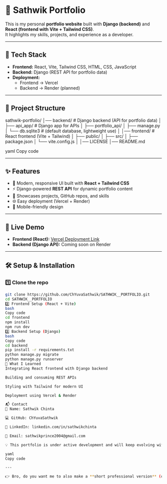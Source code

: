 # 🌟 Sathwik Portfolio

This is my personal **portfolio website** built with **Django (backend)** and **React (frontend with Vite + Tailwind CSS)**.  
It highlights my skills, projects, and experience as a developer.

---

## 🚀 Tech Stack
- **Frontend:** React, Vite, Tailwind CSS, HTML, CSS, JavaScript  
- **Backend:** Django (REST API for portfolio data)  
- **Deployment:**  
  - Frontend → Vercel  
  - Backend → Render (planned)  

---

## 📂 Project Structure
sathwik-portfolio/
│── backend/ # Django backend (API for portfolio data)
│ ├── api_app/ # Django app for APIs
│ ├── portfolio_api/
│ ├── manage.py
│ └── db.sqlite3 # (default database, lightweight use)
│
│── frontend/ # React frontend (Vite + Tailwind)
│ ├── public/
│ ├── src/
│ ├── package.json
│ └── vite.config.js
│
│── LICENSE
│── README.md

yaml
Copy code

---

## ✨ Features
- 🎨 Modern, responsive UI built with **React + Tailwind CSS**  
- ⚡ Django-powered **REST API** for dynamic portfolio content  
- 📂 Showcases projects, GitHub repos, and skills  
- 🌐 Easy deployment (Vercel + Render)  
- 📱 Mobile-friendly design  

---

## 🔗 Live Demo
- **Frontend (React):** [Vercel Deployment Link](#)  
- **Backend (Django API):** Coming soon on Render  

---

## 🛠️ Setup & Installation

### 1️⃣ Clone the repo
```bash
git clone https://github.com/ChYuvaSathwik/SATHWIK__PORTFOLIO.git
cd SATHWIK__PORTFOLIO
2️⃣ Frontend Setup (React + Vite)
bash
Copy code
cd frontend
npm install
npm run dev
3️⃣ Backend Setup (Django)
bash
Copy code
cd backend
pip install -r requirements.txt
python manage.py migrate
python manage.py runserver
📖 What I Learned
Integrating React frontend with Django backend

Building and consuming REST APIs

Styling with Tailwind for modern UI

Deployment using Vercel & Render

📬 Contact
👤 Name: Sathwik Chinta

💻 GitHub: ChYuvaSathwik

🔗 LinkedIn: linkedin.com/in/sathwikchinta

📧 Email: sathwikprince2004@gmail.com

💡 This portfolio is under active development and will keep evolving with new features.

yaml
Copy code

---

👉 Bro, do you want me to also make a **short professional version** (only project summary + features + demo + con
